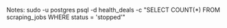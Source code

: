 Notes:
sudo -u postgres psql -d health_deals -c "SELECT COUNT(*) FROM scraping_jobs WHERE status = 'stopped'"